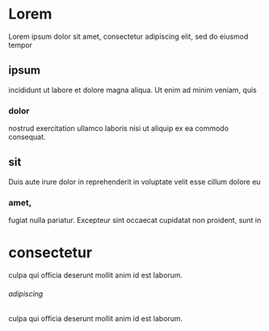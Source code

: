 # Lorem
Lorem ipsum dolor sit amet, consectetur adipiscing elit, sed do eiusmod tempor
## ipsum
incididunt ut labore et dolore magna aliqua. Ut enim ad minim veniam, quis
### dolor
nostrud exercitation ullamco laboris nisi ut aliquip ex ea commodo consequat.
## sit
Duis aute irure dolor in reprehenderit in voluptate velit esse cillum dolore eu
### amet,
fugiat nulla pariatur. Excepteur sint occaecat cupidatat non proident, sunt in
# consectetur
culpa qui officia deserunt mollit anim id est laborum.
###### adipiscing
culpa qui officia deserunt mollit anim id est laborum.
